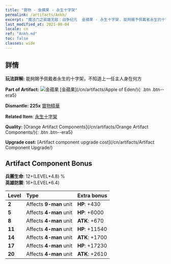 ```yaml
---
title: "寶物 - 金蘋果 - 永生十字架"
permalink: /artifacts/Ankh/
excerpt: "魔法门之英雄无敌：战争纪元  金蘋果 - 永生十字架. 能夠賜予佩戴者永生的十字架，不知道上一任主人身在何方"
last_modified_at: 2021-08-04
locale: cn
ref: "Ankh.md"
toc: false
classes: wide
---
```




## 詳情

 **玩法詳解:** 能夠賜予佩戴者永生的十字架，不知道上一任主人身在何方

 **Part of Artifact:** ![金蘋果](/images/t/icon_artifact_49.png) [金蘋果](/cn/artifacts/Apple of Eden/){: .btn .btn--era5}

 **Dismantle: 225x** [寶物精華](/cn/Items/con_905/)

 **Related Item**: [永生十字架](/cn/Items/art_184/)

 **Quality:** [Orange Artifact Components](/cn/artifacts/Orange Artifact Components/){: .btn .btn--era5}

 **Upgrade cost:** [Artifact component upgrade cost](/cn/artifacts/Artifact Component Upgrade/)

## Artifact Component Bonus

  **兵團生命**: 12+(LEVEL\*4.8) %<br/>**英雄防禦**: 16+(LEVEL\*6.4)

  |  Level  | Type |    Extra bonus  | 
  |:--------|:-----|:----------------| 
  | **2** | Affects **9-man** unit | **HP**: +430 | 
  | **5** | Affects **4-man** unit | **HP**: +6000 | 
  | **8** | Affects **4-man** unit | **ATK**: +670 | 
  | **11** | Affects **4-man** unit | **HP**: +11540 | 
  | **14** | Affects **4-man** unit | **ATK**: +1700 | 
  | **17** | Affects **4-man** unit | **HP**: +17230 | 
  | **20** | Affects **4-man** unit | **ATK**: +2610 | 
